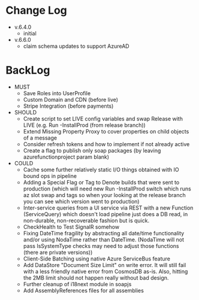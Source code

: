 # Change Log

- v.6.4.0 
  - initial
- v.6.6.0
  - claim schema updates to support AzureAD
  

# BackLog

- MUST
    - Save Roles into UserProfile 
    - Custom Domain and CDN (before live)
    - Stripe Integration (before payments)
- SHOULD
    - Create script to set LIVE config variables and swap Release with LIVE (e.g. Run -InstallProd (from release branch))
    - Extend Missing Property Proxy to cover properties on child objects of a message
    - Consider refresh tokens and how to implement if not already active
    - Create a flag to publish only soap packages (by leaving azurefunctionproject param blank)
- COULD
    - Cache some further relatively static I/O things obtained with IO bound ops in pipeline
    - Adding a Special Flag or Tag to Denote builds that were sent to production (which will need new Run -InstallProd switch which runs az slot swap and tags so when your looking at the release branch you can see which version went to production)
    - Inter-service queries from a UI service via REST with a new Function (ServiceQuery) which doesn't load pipeline just does a DB read, in non-durable, non-recoverable fashion but is quick.
    - CheckHealth to Test SignalR somehow
    - Fixing DateTime fragility by abstracting all date/time functionality and/or using NodaTime rather than DateTime. (NodaTime will not pass IsSystemType checks may need to adjust those functions (there are private versions))
    - Client-Side Batching using native Azure ServiceBus feature
    - Add DataStore "Document Size Limit" on write error. It will still fail with a less friendly native error from CosmosDB as-is. Also, hitting the 2MB limit should not happen really without bad design.
    - Further cleanup of i18next module in soapjs
    - Add AssemblyReferences files for all assemblies
